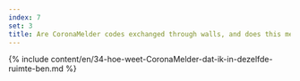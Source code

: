 ```yaml
---
index: 7
set: 3
title: Are CoronaMelder codes exchanged through walls, and does this mean I can get a notification? 
---
```

{% include content/en/34-hoe-weet-CoronaMelder-dat-ik-in-dezelfde-ruimte-ben.md %}
